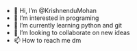 - 👋 Hi, I’m @KrishnenduMohan
- 👀 I’m interested in programing
- 🌱 I’m currently learning python and git
- 💞️ I’m looking to collaborate on new ideas
- 📫 How to reach me dm

<!---
KrishnenduMohan/KrishnenduMohan is a ✨ special ✨ repository because its `README.md` (this file) appears on your GitHub profile.
You can click the Preview link to take a look at your changes.
--->
